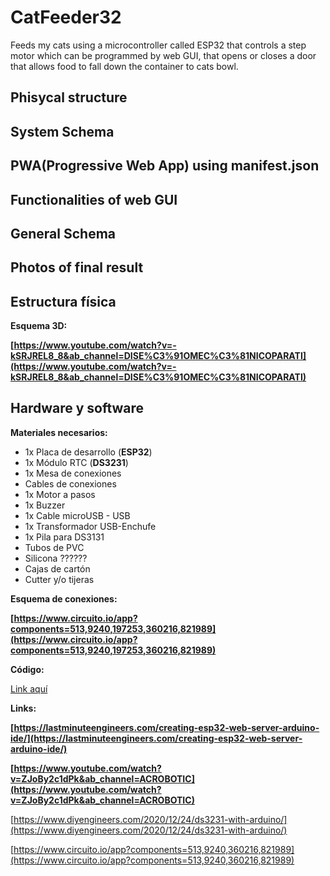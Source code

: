 # CatFeeder32
Feeds my cats using a microcontroller called ESP32 that controls a step motor which can be programmed by web GUI, that opens or closes a door that allows food to fall down the container to cats bowl.

## Phisycal structure

## System Schema

## PWA(Progressive Web App) using manifest.json  

## Functionalities of web GUI

## General Schema

## Photos of final result

## Estructura física

**Esquema 3D:**

**[https://www.youtube.com/watch?v=-kSRJREL8_8&ab_channel=DISE%C3%91OMEC%C3%81NICOPARATI](https://www.youtube.com/watch?v=-kSRJREL8_8&ab_channel=DISE%C3%91OMEC%C3%81NICOPARATI)**

## Hardware y software

**Materiales necesarios:**

- 1x Placa de desarrollo (**ESP32**)
- 1x Módulo RTC (**DS3231**)
- 1x Mesa de conexiones
- Cables de conexiones
- 1x Motor a pasos
- 1x Buzzer
- 1x Cable microUSB - USB
- 1x Transformador USB-Enchufe
- 1x Pila para DS3131
- Tubos de PVC
- Silicona ??????
- Cajas de cartón
- Cutter y/o tijeras

**Esquema de conexiones:**

**[https://www.circuito.io/app?components=513,9240,197253,360216,821989](https://www.circuito.io/app?components=513,9240,197253,360216,821989)**

**Código:**

[Link aquí](https://github.com/gitatmanu/CatFeeder32)

**Links:**

**[https://lastminuteengineers.com/creating-esp32-web-server-arduino-ide/](https://lastminuteengineers.com/creating-esp32-web-server-arduino-ide/)**

**[https://www.youtube.com/watch?v=ZJoBy2c1dPk&ab_channel=ACROBOTIC](https://www.youtube.com/watch?v=ZJoBy2c1dPk&ab_channel=ACROBOTIC)**

[https://www.diyengineers.com/2020/12/24/ds3231-with-arduino/](https://www.diyengineers.com/2020/12/24/ds3231-with-arduino/)

[https://www.circuito.io/app?components=513,9240,360216,821989](https://www.circuito.io/app?components=513,9240,360216,821989)
